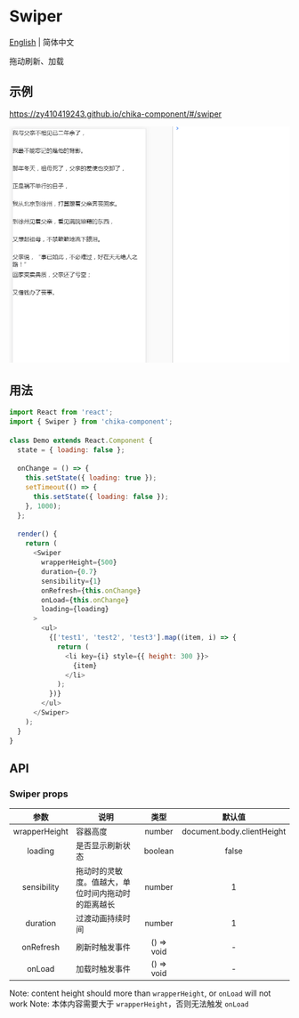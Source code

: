 # Swiper

[English](./README.md) | 简体中文

拖动刷新、加载

## 示例

https://zy410419243.github.io/chika-component/#/swiper

![img](./demo_swiper.gif)

## 用法

```js
import React from 'react';
import { Swiper } from 'chika-component';

class Demo extends React.Component {
  state = { loading: false };

  onChange = () => {
    this.setState({ loading: true });
    setTimeout(() => {
      this.setState({ loading: false });
    }, 1000);
  };

  render() {
    return (
      <Swiper
        wrapperHeight={500}
        duration={0.7}
        sensibility={1}
        onRefresh={this.onChange}
        onLoad={this.onChange}
        loading={loading}
      >
        <ul>
          {['test1', 'test2', 'test3'].map((item, i) => {
            return (
              <li key={i} style={{ height: 300 }}>
                {item}
              </li>
            );
          })}
        </ul>
      </Swiper>
    );
  }
}
```

## API

### Swiper props

|     参数      | 说明                                               |    类型    |           默认值           |
| :-----------: | -------------------------------------------------- | :--------: | :------------------------: |
| wrapperHeight | 容器高度                                           |   number   | document.body.clientHeight |
|    loading    | 是否显示刷新状态                                   |  boolean   |           false            |
|  sensibility  | 拖动时的灵敏度。值越大，单位时间内拖动时的距离越长 |   number   |             1              |
|   duration    | 过渡动画持续时间                                   |   number   |             1              |
|   onRefresh   | 刷新时触发事件                                     | () => void |             -              |
|    onLoad     | 加载时触发事件                                     | () => void |             -              |

Note: content height should more than `wrapperHeight`, or `onLoad` will not work
Note: 本体内容需要大于 `wrapperHeight`，否则无法触发 `onLoad`
